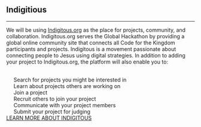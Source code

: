 ﻿## Indigitious
---
We will be using [Indigitous.org](https://indigitous.org) as the place for projects, community, and collaboration. Indigitous.org serves the Global Hackathon by providing a global online community site that connects all Code for the Kingdom participants and projects. Indigitous is a movement passionate about connecting people to Jesus using digital strategies. In addition to adding your project to Indigitous.org, the platform will also enable you to: 
 
<br> 
&nbsp;&nbsp;&nbsp;&nbsp;&nbsp;Search for projects you might be interested in
<br> 
&nbsp;&nbsp;&nbsp;&nbsp;&nbsp;Learn about projects others are working on
<br> 
&nbsp;&nbsp;&nbsp;&nbsp;&nbsp;Join a  project
<br> 
&nbsp;&nbsp;&nbsp;&nbsp;&nbsp;Recruit others to join your project
<br> 
&nbsp;&nbsp;&nbsp;&nbsp;&nbsp;Communicate with your project members
<br> 
&nbsp;&nbsp;&nbsp;&nbsp;&nbsp;Submit your project for judging

<div>
  <div style="display:inline-block">
  <a class="button special-alternate"  href="https://indigitous.org/" target="_blank">
    LEARN MORE ABOUT INDIGITOUS
  </a>
  </div>
